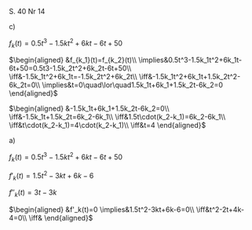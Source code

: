 S. 40 Nr 14

c)

$f_k(t)=0.5t^3-1.5kt^2+6kt-6t+50$

$\begin{aligned}
&f_{k_1}(t)=f_{k_2}(t)\\
\implies&0.5t^3-1.5k_1t^2+6k_1t-6t+50=0.5t3-1.5k_2t^2+6k_2t-6t+50\\
\iff&-1.5k_1t^2+6k_1t=-1.5k_2t^2+6k_2t\\
\iff&-1.5k_1t^2+6k_1t+1.5k_2t^2-6k_2t=0\\
\implies&t=0\quad\lor\quad1.5k_1t+6k_1+1.5k_2t-6k_2=0
\end{aligned}$

$\begin{aligned}
&-1.5k_1t+6k_1+1.5k_2t-6k_2=0\\
\iff&-1.5k_1t+1.5k_2t=6k_2-6k_1\\
\iff&1.5t\cdot(k_2-k_1)=6k_2-6k_1\\
\iff&t\cdot(k_2-k_1)=4\cdot(k_2-k_1)\\
\iff&t=4
\end{aligned}$

a)

$f_k(t)=0.5t^3-1.5kt^2+6kt-6t+50$

$f'_k(t)=1.5t^2-3kt+6k-6$

$f''_k(t)=3t-3k$

$\begin{aligned}
&f'_k(t)=0
\implies&1.5t^2-3kt+6k-6=0\\
\iff&t^2-2t+4k-4=0\\
\iff&
\end{aligned}$